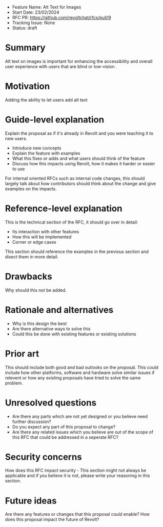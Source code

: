 - Feature Name: Alt Text for Images
- Start Date: 23/02/2024
- RFC PR: <https://github.com/revoltchat/rfcs/pull/9>
- Tracking Issue: None
- Status: draft

# Summary

Alt text on images is important for enhancing the accessibility and overall user experience with users that are blind or low-vision .

# Motivation

Adding the ability to let users add alt text

# Guide-level explanation

Explain the proposal as if it's already in Revolt and you were teaching it to new users.

- Introduce new concepts
- Explain the feature with examples
- What this fixes or adds and what users should think of the feature
- Discuss how this impacts using Revolt, how it makes it harder or easier to use

For internal oriented RFCs such as internal code changes, this should largely talk about how contributors should think about the change and give examples on the impacts.

# Reference-level explanation

This is the technical section of the RFC, it should go over in detail:

- Its interaction with other features
- How this will be implemented
- Corner or edge cases

This section should reference the examples in the previous section and disect them in more detail.

# Drawbacks

Why should this not be added.

# Rationale and alternatives

- Why is this design the best
- Are there alternative ways to solve this
- Could this be done with existing features or existing solutions

# Prior art

This should include both good and bad outlooks on the proposal. This could include how other platforms, software and hardware solve similar issues if relevent or how any existing proposals have tried to solve the same problem.

# Unresolved questions

- Are there any parts which are not yet designed or you believe need further discussion?
- Do you expect any part of this proposal to change?
- Are there any related issues which you believe are out of the scope of this RFC that could be addressed in a seperate RFC?

# Security concerns

How does this RFC impact security - This section might not always be applicable and if you believe it is not, please write your reasoning in this section.

# Future ideas

Are there any features or changes that this proposal could enable? How does this proposal impact the future of Revolt?
